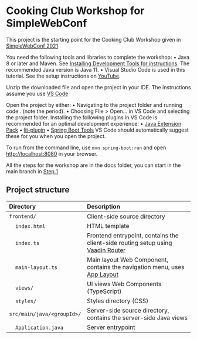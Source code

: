 # Cooking Club Workshop for SimpleWebConf

This project is the starting point for the Cooking Club Workshop given in [SimpleWebConf 2021](https://simplewebconf.com/)

You need the following tools and libraries to complete the workshop:
	• Java 8 or later and Maven. See [Installing Development Tools for instructions](https://vaadin.com/docs/v20/guide/install). The recommended Java version is Java 11.
	• Visual Studio Code is used in this tutorial. See the setup instructions on [YouTube](https://www.youtube.com/watch?v=G_aJONwi0qo).

Unzip the downloaded file and open the project in your IDE. The instructions assume you use [VS Code](https://code.visualstudio.com/)

Open the project by either:
	• Navigating to the project folder and running code . (note the period).
	• Choosing File > Open…​ in VS Code and selecting the project folder.
Installing the following plugins in VS Code is recommended for an optimal development experience:
	• [Java Extension Pack](https://marketplace.visualstudio.com/items?itemName=vscjava.vscode-java-pack)
	• [lit-plugin](https://marketplace.visualstudio.com/items?itemName=runem.lit-plugin)
	• [Spring Boot Tools](https://marketplace.visualstudio.com/items?itemName=Pivotal.vscode-spring-boot)
VS Code should automatically suggest these for you when you open the project.

To run from the command line, use `mvn spring-boot:run` and open [http://localhost:8080](http://localhost:8080) in your browser.

All the steps for the workshop are in the docs folder, you can start in the main branch in [Step 1](docs/1__event-view.md)

## Project structure

| Directory                                  | Description                                                                                                                 |
| :----------------------------------------- | :-------------------------------------------------------------------------------------------------------------------------- |
| `frontend/`                                | Client-side source directory                                                                                                |
| &nbsp;&nbsp;&nbsp;&nbsp;`index.html`       | HTML template                                                                                                               |
| &nbsp;&nbsp;&nbsp;&nbsp;`index.ts`         | Frontend entrypoint, contains the client-side routing setup using [Vaadin Router](https://vaadin.com/router)                |
| &nbsp;&nbsp;&nbsp;&nbsp;`main-layout.ts`   | Main layout Web Component, contains the navigation menu, uses [App Layout](https://vaadin.com/components/vaadin-app-layout) |
| &nbsp;&nbsp;&nbsp;&nbsp;`views/`           | UI views Web Components (TypeScript)                                                                                        |
| &nbsp;&nbsp;&nbsp;&nbsp;`styles/`          | Styles directory (CSS)                                                                                                      |
| `src/main/java/<groupId>/`                 | Server-side source directory, contains the server-side Java views                                                           |
| &nbsp;&nbsp;&nbsp;&nbsp;`Application.java` | Server entrypoint                                                                                                           |
